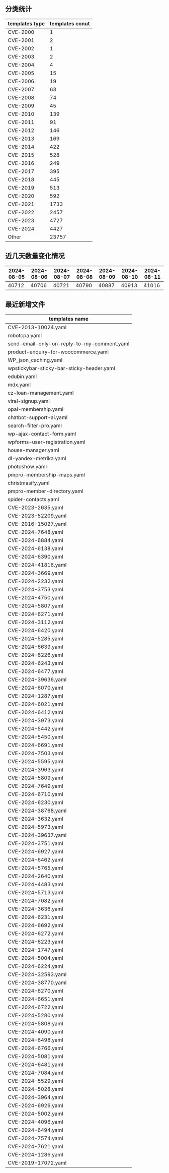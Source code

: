 ## 分类统计
| templates type | templates conut | 
| --- | --- |
| CVE-2000 | 1 |
| CVE-2001 | 2 |
| CVE-2002 | 1 |
| CVE-2003 | 2 |
| CVE-2004 | 4 |
| CVE-2005 | 15 |
| CVE-2006 | 19 |
| CVE-2007 | 63 |
| CVE-2008 | 74 |
| CVE-2009 | 45 |
| CVE-2010 | 139 |
| CVE-2011 | 91 |
| CVE-2012 | 146 |
| CVE-2013 | 169 |
| CVE-2014 | 422 |
| CVE-2015 | 528 |
| CVE-2016 | 249 |
| CVE-2017 | 395 |
| CVE-2018 | 445 |
| CVE-2019 | 513 |
| CVE-2020 | 592 |
| CVE-2021 | 1733 |
| CVE-2022 | 2457 |
| CVE-2023 | 4727 |
| CVE-2024 | 4427 |
| Other | 23757 |
## 近几天数量变化情况
|2024-08-05 | 2024-08-06 | 2024-08-07 | 2024-08-08 | 2024-08-09 | 2024-08-10 | 2024-08-11|
|--- | ------ | ------ | ------ | ------ | ------ | ---|
|40712 | 40706 | 40721 | 40790 | 40887 | 40913 | 41016|
## 最近新增文件
| templates name | 
| --- |
| CVE-2013-10024.yaml |
| robotcpa.yaml |
| send-email-only-on-reply-to-my-comment.yaml |
| product-enquiry-for-woocommerce.yaml |
| WP_json_caching.yaml |
| wpstickybar-sticky-bar-sticky-header.yaml |
| edubin.yaml |
| mdx.yaml |
| cz-loan-management.yaml |
| viral-signup.yaml |
| opal-membership.yaml |
| chatbot-support-ai.yaml |
| search-filter-pro.yaml |
| wp-ajax-contact-form.yaml |
| wpforms-user-registration.yaml |
| house-manager.yaml |
| dl-yandex-metrika.yaml |
| photoshow.yaml |
| pmpro-membership-maps.yaml |
| christmasify.yaml |
| pmpro-member-directory.yaml |
| spider-contacts.yaml |
| CVE-2023-2635.yaml |
| CVE-2023-52209.yaml |
| CVE-2016-15027.yaml |
| CVE-2024-7648.yaml |
| CVE-2024-6884.yaml |
| CVE-2024-6138.yaml |
| CVE-2024-6390.yaml |
| CVE-2024-41816.yaml |
| CVE-2024-3669.yaml |
| CVE-2024-2232.yaml |
| CVE-2024-3753.yaml |
| CVE-2024-4750.yaml |
| CVE-2024-5807.yaml |
| CVE-2024-6271.yaml |
| CVE-2024-3112.yaml |
| CVE-2024-6420.yaml |
| CVE-2024-5285.yaml |
| CVE-2024-6639.yaml |
| CVE-2024-6226.yaml |
| CVE-2024-6243.yaml |
| CVE-2024-6477.yaml |
| CVE-2024-39636.yaml |
| CVE-2024-6070.yaml |
| CVE-2024-1287.yaml |
| CVE-2024-6021.yaml |
| CVE-2024-6412.yaml |
| CVE-2024-3973.yaml |
| CVE-2024-5442.yaml |
| CVE-2024-5450.yaml |
| CVE-2024-6691.yaml |
| CVE-2024-7503.yaml |
| CVE-2024-5595.yaml |
| CVE-2024-3963.yaml |
| CVE-2024-5809.yaml |
| CVE-2024-7649.yaml |
| CVE-2024-6710.yaml |
| CVE-2024-6230.yaml |
| CVE-2024-38768.yaml |
| CVE-2024-3632.yaml |
| CVE-2024-5973.yaml |
| CVE-2024-39637.yaml |
| CVE-2024-3751.yaml |
| CVE-2024-6927.yaml |
| CVE-2024-6462.yaml |
| CVE-2024-5765.yaml |
| CVE-2024-2640.yaml |
| CVE-2024-4483.yaml |
| CVE-2024-5713.yaml |
| CVE-2024-7082.yaml |
| CVE-2024-3636.yaml |
| CVE-2024-6231.yaml |
| CVE-2024-6692.yaml |
| CVE-2024-6272.yaml |
| CVE-2024-6223.yaml |
| CVE-2024-1747.yaml |
| CVE-2024-5004.yaml |
| CVE-2024-6224.yaml |
| CVE-2024-32593.yaml |
| CVE-2024-38770.yaml |
| CVE-2024-6270.yaml |
| CVE-2024-6651.yaml |
| CVE-2024-6722.yaml |
| CVE-2024-5280.yaml |
| CVE-2024-5808.yaml |
| CVE-2024-4090.yaml |
| CVE-2024-6498.yaml |
| CVE-2024-6766.yaml |
| CVE-2024-5081.yaml |
| CVE-2024-6481.yaml |
| CVE-2024-7084.yaml |
| CVE-2024-5529.yaml |
| CVE-2024-5028.yaml |
| CVE-2024-3964.yaml |
| CVE-2024-6926.yaml |
| CVE-2024-5002.yaml |
| CVE-2024-4096.yaml |
| CVE-2024-6494.yaml |
| CVE-2024-7574.yaml |
| CVE-2024-7621.yaml |
| CVE-2024-1286.yaml |
| CVE-2019-17072.yaml |
